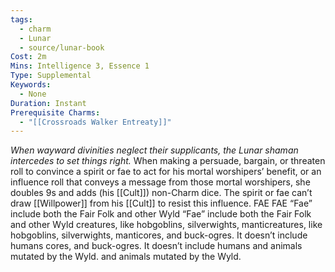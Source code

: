 ```yaml
---
tags:
  - charm
  - Lunar
  - source/lunar-book
Cost: 2m
Mins: Intelligence 3, Essence 1
Type: Supplemental
Keywords:
  - None
Duration: Instant
Prerequisite Charms:
  - "[[Crossroads Walker Entreaty]]"
---
```

*When wayward divinities neglect their supplicants, the Lunar shaman intercedes to set things right.*
When making a persuade, bargain, or threaten roll to convince a spirit or fae to act for his mortal worshipers’ benefit, or an influence roll that conveys a message from those mortal worshipers, she doubles 9s and adds (his [[Cult]]) non-Charm dice. The spirit or fae can’t draw [[Willpower]] from his [[Cult]] to resist this influence. FAE FAE “Fae” include both the Fair Folk and other Wyld “Fae” include both the Fair Folk and other Wyld creatures, like hobgoblins, silverwights, manticreatures, like hobgoblins, silverwights, manticores, and buck-ogres. It doesn’t include humans cores, and buck-ogres. It doesn’t include humans and animals mutated by the Wyld. and animals mutated by the Wyld.